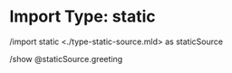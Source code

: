 # Import Type: static

/import static <./type-static-source.mld> as staticSource

/show @staticSource.greeting
